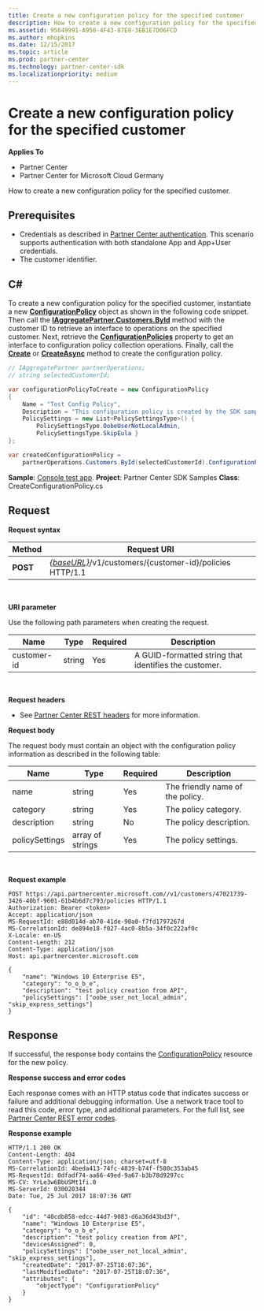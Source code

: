 ```yaml
---
title: Create a new configuration policy for the specified customer
description: How to create a new configuration policy for the specified customer.
ms.assetid: 95649991-A950-4F43-87E8-3EB1E7D06FCD
ms.author: mhopkins
ms.date: 12/15/2017
ms.topic: article
ms.prod: partner-center
ms.technology: partner-center-sdk
ms.localizationpriority: medium
---
```


# Create a new configuration policy for the specified customer


**Applies To**

-   Partner Center
-   Partner Center for Microsoft Cloud Germany

How to create a new configuration policy for the specified customer.

## <span id="Prerequisites"></span><span id="prerequisites"></span><span id="PREREQUISITES"></span>Prerequisites


-   Credentials as described in [Partner Center authentication](partner-center-authentication.md). This scenario supports authentication with both standalone App and App+User credentials.
-   The customer identifier.

## <span id="C_"></span><span id="c_"></span>C#


To create a new configuration policy for the specified customer, instantiate a new [**ConfigurationPolicy**](https://docs.microsoft.com/dotnet/api/microsoft.store.partnercenter.models.devicesdeployment.configurationpolicy) object as shown in the following code snippet. Then call the [**IAggregatePartner.Customers.ById**](https://docs.microsoft.com/dotnet/api/microsoft.store.partnercenter.customers.icustomercollection.byid) method with the customer ID to retrieve an interface to operations on the specified customer. Next, retrieve the [**ConfigurationPolicies**](https://docs.microsoft.com/dotnet/api/microsoft.store.partnercenter.customers.icustomer.configurationpolicies) property to get an interface to configuration policy collection operations. Finally, call the [**Create**](https://docs.microsoft.com/dotnet/api/microsoft.store.partnercenter.genericoperations.ientitycreateoperations-2.create) or [**CreateAsync**](https://docs.microsoft.com/dotnet/api/microsoft.store.partnercenter.genericoperations.ientitycreateoperations-2.createasync) method to create the configuration policy.

``` csharp
// IAggregatePartner partnerOperations;
// string selectedCustomerId;

var configurationPolicyToCreate = new ConfigurationPolicy
{
    Name = "Test Config Policy",
    Description = "This configuration policy is created by the SDK samples",
    PolicySettings = new List<PolicySettingsType>() { 
        PolicySettingsType.OobeUserNotLocalAdmin, 
        PolicySettingsType.SkipEula }
};

var createdConfigurationPolicy = 
    partnerOperations.Customers.ById(selectedCustomerId).ConfigurationPolicies.Create(configurationPolicyToCreate);
```

**Sample**: [Console test app](console-test-app.md). **Project**: Partner Center SDK Samples **Class**: CreateConfigurationPolicy.cs

## <span id="Request"></span><span id="request"></span><span id="REQUEST"></span>Request


**Request syntax**

| Method   | Request URI                                                                              |
|----------|------------------------------------------------------------------------------------------|
| **POST** | [*{baseURL}*](partner-center-rest-urls.md)/v1/customers/{customer-id}/policies HTTP/1.1 |

 

**URI parameter**

Use the following path parameters when creating the request.

| Name        | Type   | Required | Description                                           |
|-------------|--------|----------|-------------------------------------------------------|
| customer-id | string | Yes      | A GUID-formatted string that identifies the customer. |

 

**Request headers**

-   See [Partner Center REST headers](headers.md) for more information.

**Request body**

The request body must contain an object with the configuration policy information as described in the following table:

| Name           | Type             | Required | Description                      |
|----------------|------------------|----------|----------------------------------|
| name           | string           | Yes      | The friendly name of the policy. |
| category       | string           | Yes      | The policy category.             |
| description    | string           | No       | The policy description.          |
| policySettings | array of strings | Yes      | The policy settings.             |

 

**Request example**

```http
POST https://api.partnercenter.microsoft.com//v1/customers/47021739-3426-40bf-9601-61b4b6d7c793/policies HTTP/1.1
Authorization: Bearer <token> 
Accept: application/json
MS-RequestId: e88d014d-ab70-41de-90a0-f7fd1797267d
MS-CorrelationId: de894e18-f027-4ac0-8b5a-34f0c222af0c
X-Locale: en-US
Content-Length: 212
Content-Type: application/json
Host: api.partnercenter.microsoft.com

{
    "name": "Windows 10 Enterprise E5",
    "category": "o_o_b_e",
    "description": "test policy creation from API",
    "policySettings": ["oobe_user_not_local_admin", "skip_express_settings"]
}
```

## <span id="Response"></span><span id="response"></span><span id="RESPONSE"></span>Response


If successful, the response body contains the [ConfigurationPolicy](devicedeployment.md#configurationpolicy) resource for the new policy.

**Response success and error codes**

Each response comes with an HTTP status code that indicates success or failure and additional debugging information. Use a network trace tool to read this code, error type, and additional parameters. For the full list, see [Partner Center REST error codes](error-codes.md).

**Response example**

```http
HTTP/1.1 200 OK
Content-Length: 404
Content-Type: application/json; charset=utf-8
MS-CorrelationId: 4beda413-74fc-4839-b74f-f580c353ab45
MS-RequestId: 0dfadf74-aa66-49ed-9a67-b3b78d9297cc
MS-CV: YrLe3w6BbUSMt1fi.0
MS-ServerId: 030020344
Date: Tue, 25 Jul 2017 18:07:36 GMT

{
    "id": "40cdb858-edcc-44d7-9083-d6a36d43bd3f",
    "name": "Windows 10 Enterprise E5",
    "category": "o_o_b_e",
    "description": "test policy creation from API",
    "devicesAssigned": 0,
    "policySettings": ["oobe_user_not_local_admin", "skip_express_settings"],
    "createdDate": "2017-07-25T18:07:36",
    "lastModifiedDate": "2017-07-25T18:07:36",
    "attributes": {
        "objectType": "ConfigurationPolicy"
    }
}
```

 

 




